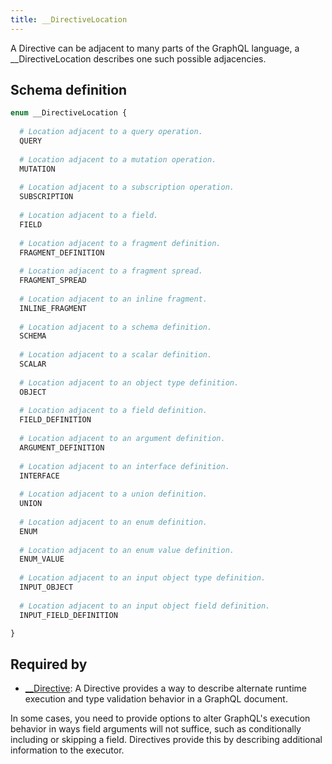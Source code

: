 ```yaml
---
title: __DirectiveLocation
---
```


<p>A Directive can be adjacent to many parts of the GraphQL language, a __DirectiveLocation describes one such possible adjacencies.</p>


## Schema definition
```graphql
enum __DirectiveLocation {
  
  # Location adjacent to a query operation.
  QUERY
  
  # Location adjacent to a mutation operation.
  MUTATION
  
  # Location adjacent to a subscription operation.
  SUBSCRIPTION
  
  # Location adjacent to a field.
  FIELD
  
  # Location adjacent to a fragment definition.
  FRAGMENT_DEFINITION
  
  # Location adjacent to a fragment spread.
  FRAGMENT_SPREAD
  
  # Location adjacent to an inline fragment.
  INLINE_FRAGMENT
  
  # Location adjacent to a schema definition.
  SCHEMA
  
  # Location adjacent to a scalar definition.
  SCALAR
  
  # Location adjacent to an object type definition.
  OBJECT
  
  # Location adjacent to a field definition.
  FIELD_DEFINITION
  
  # Location adjacent to an argument definition.
  ARGUMENT_DEFINITION
  
  # Location adjacent to an interface definition.
  INTERFACE
  
  # Location adjacent to a union definition.
  UNION
  
  # Location adjacent to an enum definition.
  ENUM
  
  # Location adjacent to an enum value definition.
  ENUM_VALUE
  
  # Location adjacent to an input object type definition.
  INPUT_OBJECT
  
  # Location adjacent to an input object field definition.
  INPUT_FIELD_DEFINITION

}
```
## Required by
* [__Directive](graphql/schema/__directive.md): A Directive provides a way to describe alternate runtime execution and type validation behavior in a GraphQL document.

In some cases, you need to provide options to alter GraphQL&#39;s execution behavior in ways field arguments will not suffice, such as conditionally including or skipping a field. Directives provide this by describing additional information to the executor.
